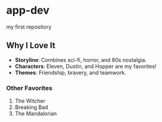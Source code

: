 # app-dev
my first repository 
## Why I Love It  
- **Storyline**: Combines sci-fi, horror, and 80s nostalgia.  
- **Characters**: Eleven, Dustin, and Hopper are my favorites!  
- **Themes**: Friendship, bravery, and teamwork.  

### Other Favorites
1. The Witcher  
2. Breaking Bad  
3. The Mandalorian
